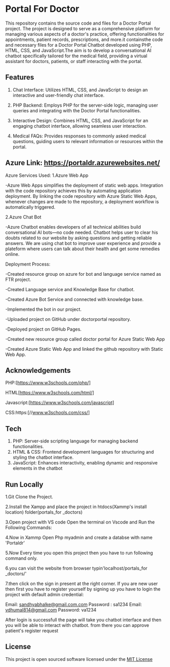 
# Portal For Doctor

This repository contains the source code and files for a Doctor Portal project. The project is designed to serve as a comprehensive platform for managing various aspects of a doctor's practice, offering functionalities for appointments, patient records, prescriptions, and more.it containsthe code and necessary files for a Doctor Portal Chatbot developed using PHP, HTML, CSS, and JavaScript.The aim is to develop a conversational AI chatbot specifically tailored for the medical field, providing a virtual assistant for doctors, patients, or staff interacting with the portal.






## Features

1. Chat Interface: Utilizes HTML, CSS, and JavaScript to design an interactive and user-friendly chat interface.

2. PHP Backend: Employs PHP for the server-side logic, managing user queries and integrating with the Doctor Portal functionalities.

3. Interactive Design: Combines HTML, CSS, and JavaScript for an engaging chatbot interface, allowing seamless user interaction.

4. Medical FAQs: Provides responses to commonly asked medical questions, guiding users to relevant information or resources within the portal.



## Azure Link: https://portaldr.azurewebsites.net/

Azure Services Used:
1.Azure  Web App

-Azure Web Apps simplifies the deployment of static web apps. Integration with the code repository achieves this by automating application deployment. By linking the code repository with Azure Static Web Apps, whenever changes are made to the repository, a deployment workflow is automatically triggered.

2.Azure Chat Bot

-Azure Chatbot enables developers of all technical abilities build conversational AI bots—no code needed. Chatbot helps user to clear his doubts related to our website by asking questions and getting reliable answers. We are using chat bot to improve user experience and provide a plateform where users can talk about their health and get some remedies online.

Deployment Process:

-Created resource group on azure for bot and language service named as FTR project.

-Created Language service and Knowledge Base for chatbot.

-Created Azure Bot Service and connected with knowledge base.

-Implemented the bot in our project.

-Uploaded project on GitHub under doctorportal repository.

-Deployed project on GitHub Pages.

-Created new resource group called doctor portal for Azure Static Web App

-Created Azure Static Web App and linked the github repository with Static Web App.



## Acknowledgements


PHP:[https://www.w3schools.com/php/]

HTML[https://www.w3schools.com/html/]

Javascript:[https://www.w3schools.com/javascript]

CSS:https:[//www.w3schools.com/css/]
## Tech


1. PHP: Server-side scripting language for managing backend functionalities.
2. HTML & CSS: Frontend development languages for structuring and styling the chatbot interface.
3. JavaScript: Enhances interactivity, enabling dynamic and responsive elements in the chatbot


## Run Locally

1.Git Clone the Project.

2.Install the Xampp and place the project in htdocs(Xammp's install location) folder(portals_for _doctors)

3.Open project with VS code
Open the terminal on Vscode and Run the Following Commands:

4.Now in Xammp Open Php myadmin and create a databse with name 'Portaldr'

5.Now Every time you open this project then you have to run following command only.

6.you can visit the website from browser typin'localhost/portals_for _doctors/'

7.then click on the sign in present at the right corner.
If you are new user then first you have to register yourself by signing up 
you have to login the project with default admin    credential:

Email: sandhyabhalke@gmail.com.com
Password : sa1234
Email: vdhumal814@gmail.com
Password:  va1234

After login is successfull the page will take you chatbot interface and then you will be able to interact with chatbot.
from there you can approve patient's register request





## License

This project is open sourced software licensed under the [MIT License](https://choosealicense.com/licenses/mit/)


